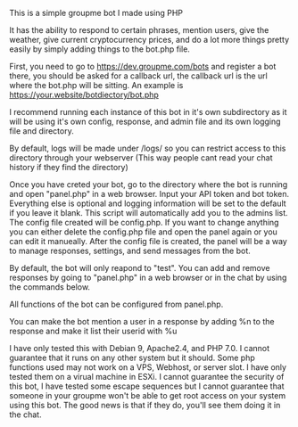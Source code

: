 This is a simple groupme bot I made using PHP

It has the ability to respond to certain phrases, mention users, give the weather, give current cryptocurrency prices, and do a lot more things pretty easily by simply adding things to the bot.php file.

First, you need to go to https://dev.groupme.com/bots and register a bot there, you should be asked for a callback url, the callback url is the url where the bot.php will be sitting.  An example is https://your.website/botdiectory/bot.php

I recommend running each instance of this bot in it's own subdirectory as it will be using it's own config, response, and admin file and its own logging file and directory.

By default, logs will be made under /logs/ so you can restrict access to this directory through your webserver (This way people cant read your chat history if they find the directory)

Once you have creted your bot, go to the directory where the bot is running and open "panel.php" in a web browser.  Input your API token and bot token.  Everything else is optional and logging information will be set to the default if you leave it blank.  This script will automatically add you to the admins list.  The config file created will be config.php.  If you want to change anything you can either delete the config.php file and open the panel again or you can edit it manueally.  After the config file is created, the panel will be a way to manage responses, settings, and send messages from the bot.

By default, the bot will only reapond to "test".  You can add and remove responses by going to "panel.php" in a web browser or in the chat by using the commands below.

All functions of the bot can be configured from panel.php.

You can make the bot mention a user in a response by adding %n to the response and make it list their userid with %u

I have only tested this with Debian 9, Apache2.4, and PHP 7.0.  I cannot guarantee that it runs on any other system but it should.
Some php functions used may not work on a VPS, Webhost, or server slot.  I have only tested them on a virual machine in ESXi.
I cannot guarantee the security of this bot, I have tested some escape sequences but I cannot guarantee that someone in your groupme won't be able to get root access on your system using this bot.  The good news is that if they do, you'll see them doing it in the chat.

